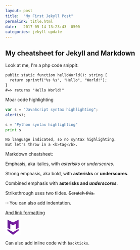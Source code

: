```yaml
---
layout: post
title:  "My First Jekyll Post"
permalink: title.html
date:   2017-05-14 13:23:43 -0500
categories: jekyll update
---
```


## My cheatsheet for Jekyll and Markdown

Look at me, I'm a php code snippit:

```php?start_inline=true
public static function helloWorld(): string {
  return sprintf("%s %s", "Hello", "World!");
}
#=> returns "Hello World!"
```

Moar code highlighting

```javascript
var s = "JavaScript syntax highlighting";
alert(s);
```
 
```python
s = "Python syntax highlighting"
print s
```
 
```
No language indicated, so no syntax highlighting. 
But let's throw in a <b>tag</b>.
```

Markdown cheatsheet:

Emphasis, aka italics, with *asterisks* or _underscores_.

Strong emphasis, aka bold, with **asterisks** or __underscores__.

Combined emphasis with **asterisks and _underscores_**.

Strikethrough uses two tildes. ~~Scratch this.~~

⋅⋅⋅You can also add indentation.

[And link formatting](https://www.google.com)

![alt text](https://github.com/adam-p/markdown-here/raw/master/src/common/images/icon48.png "Logo Title Text 1")

Can also add inline code with `backticks`.

